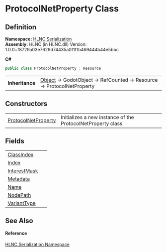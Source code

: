 # ProtocolNetProperty Class




## Definition
**Namespace:** <a href="N_HLNC_Serialization">HLNC.Serialization</a>  
**Assembly:** HLNC (in HLNC.dll) Version: 1.0.0+f8729a03e7629d74435a0f1f1b469444b44e5bbc

**C#**
``` C#
public class ProtocolNetProperty : Resource
```

<table><tr><td><strong>Inheritance</strong></td><td><a href="https://learn.microsoft.com/dotnet/api/system.object" target="_blank" rel="noopener noreferrer">Object</a>  →  GodotObject  →  RefCounted  →  Resource  →  ProtocolNetProperty</td></tr>
</table>



## Constructors
<table>
<tr>
<td><a href="M_HLNC_Serialization_ProtocolNetProperty__ctor">ProtocolNetProperty</a></td>
<td>Initializes a new instance of the ProtocolNetProperty class</td></tr>
</table>

## Fields
<table>
<tr>
<td><a href="F_HLNC_Serialization_ProtocolNetProperty_ClassIndex">ClassIndex</a></td>
<td> </td></tr>
<tr>
<td><a href="F_HLNC_Serialization_ProtocolNetProperty_Index">Index</a></td>
<td> </td></tr>
<tr>
<td><a href="F_HLNC_Serialization_ProtocolNetProperty_InterestMask">InterestMask</a></td>
<td> </td></tr>
<tr>
<td><a href="F_HLNC_Serialization_ProtocolNetProperty_Metadata">Metadata</a></td>
<td> </td></tr>
<tr>
<td><a href="F_HLNC_Serialization_ProtocolNetProperty_Name">Name</a></td>
<td> </td></tr>
<tr>
<td><a href="F_HLNC_Serialization_ProtocolNetProperty_NodePath">NodePath</a></td>
<td> </td></tr>
<tr>
<td><a href="F_HLNC_Serialization_ProtocolNetProperty_VariantType">VariantType</a></td>
<td> </td></tr>
</table>

## See Also


#### Reference
<a href="N_HLNC_Serialization">HLNC.Serialization Namespace</a>  
